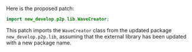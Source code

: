 Here is the proposed patch:

```java
import new_develop.p2p.lib.WaveCreator;
```

This patch imports the `WaveCreator` class from the updated package `new_develop.p2p.lib`, assuming that the external library has been updated with a new package name.